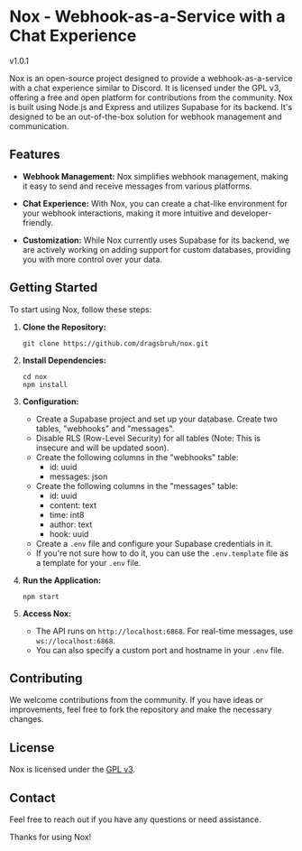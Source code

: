 # Nox - Webhook-as-a-Service with a Chat Experience

v1.0.1

Nox is an open-source project designed to provide a webhook-as-a-service with a chat experience similar to Discord. It is licensed under the GPL v3, offering a free and open platform for contributions from the community. Nox is built using Node.js and Express and utilizes Supabase for its backend. It's designed to be an out-of-the-box solution for webhook management and communication.

## Features

- **Webhook Management:** Nox simplifies webhook management, making it easy to send and receive messages from various platforms.

- **Chat Experience:** With Nox, you can create a chat-like environment for your webhook interactions, making it more intuitive and developer-friendly.

- **Customization:** While Nox currently uses Supabase for its backend, we are actively working on adding support for custom databases, providing you with more control over your data.

## Getting Started

To start using Nox, follow these steps:

1. **Clone the Repository:**

   ```shell
   git clone https://github.com/dragsbruh/nox.git
   ```

2. **Install Dependencies:**

   ```shell
   cd nox
   npm install
   ```

3. **Configuration:**

   - Create a Supabase project and set up your database. Create two tables, "webhooks" and "messages".
   - Disable RLS (Row-Level Security) for all tables (Note: This is insecure and will be updated soon).
   - Create the following columns in the "webhooks" table:
     - id: uuid
     - messages: json
   - Create the following columns in the "messages" table:
     - id: uuid
     - content: text
     - time: int8
     - author: text
     - hook: uuid
   - Create a `.env` file and configure your Supabase credentials in it.
   - If you're not sure how to do it, you can use the `.env.template` file as a template for your `.env` file.

4. **Run the Application:**

   ```shell
   npm start
   ```

5. **Access Nox:**

   - The API runs on `http://localhost:6868`. For real-time messages, use `ws://localhost:6868`.
   - You can also specify a custom port and hostname in your `.env` file.

## Contributing

We welcome contributions from the community. If you have ideas or improvements, feel free to fork the repository and make the necessary changes.

## License

Nox is licensed under the [GPL v3](LICENSE).

## Contact

Feel free to reach out if you have any questions or need assistance.

Thanks for using Nox!
